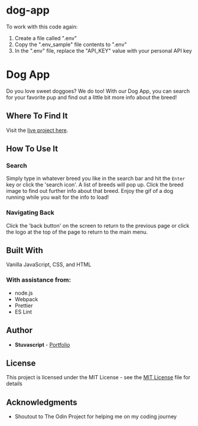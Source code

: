 # dog-app

To work with this code again:

1. Create a file called ".env"
2. Copy the ".env_sample" file contents to ".env"
3. In the ".env" file, replace the "API_KEY" value with your personal API key

# Dog App

Do you love sweet doggoes? We do too! With our Dog App, you can search for your favorite pup and find out a little bit more info about the breed!

## Where To Find It

Visit the [live project here](https://stuvascript.github.io/dog-app/).

## How To Use It

### Search

Simply type in whatever breed you like in the search bar and hit the `Enter` key or click the 'search icon'. A list of breeds will pop up. Click the breed image to find out further info about that breed. Enjoy the gif of a dog running while you wait for the info to load!

### Navigating Back

Click the 'back button' on the screen to return to the previous page or click the logo at the top of the page to return to the main menu.

## Built With

Vanilla JavaScript, CSS, and HTML

### With assistance from:

- node.js
- Webpack
- Prettier
- ES Lint

## Author

- **Stuvascript** - [Portfolio](https://stuvascript.github.io/portfolio/)

## License

This project is licensed under the MIT License - see the [MIT License](https://choosealicense.com/licenses/mit/) file for details

## Acknowledgments

- Shoutout to The Odin Project for helping me on my coding journey
